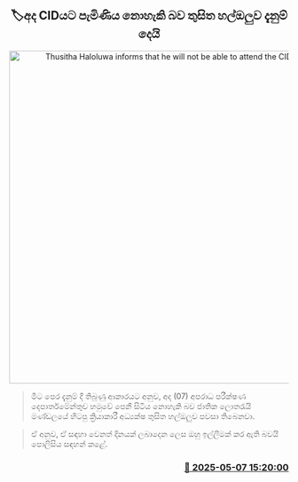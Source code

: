 <p align='center'><b><h2 align='center' title='Thusitha Haloluwa informs that he will not be able to attend the CID today'>🏷අද CIDයට පැමිණිය නොහැකි බව තුසිත හල්ඔලුව දැනුම් දෙයි</h2></b></p>
<p align='center'><img src='https://helakuru.sgp1.cdn.digitaloceanspaces.com/esana/images/lib/thusitha-haloluwa.jpg' width='600' alt='Thusitha Haloluwa informs that he will not be able to attend the CID today'></p>

> මීට පෙර දැනුම් දී තිබුණු ආකාරයට අනුව, අද (07) අපරාධ පරීක්ෂණ දෙපාර්තමේන්තුව හමුවේ පෙනී සිටිය නොහැකි බව ජාතික ලොතරැයි මණ්ඩලයේ හිටපු ක්‍රියාකාරී අධ්‍යක්ෂ තුසිත හල්ඔලුව පවසා තිබෙනවා.

> ඒ අනුව, ඒ සඳහා වෙනත් දිනයක් ලබාදෙන ලෙස ඔහු ඉල්ලීමක් කර ඇති බවයි පොලිසිය සඳහන් කළේ.



<h3 align='right'><a href='https://www.helakuru.lk/esana/p/109900/'>📅 2025-05-07 15:20:00</a></h3>
